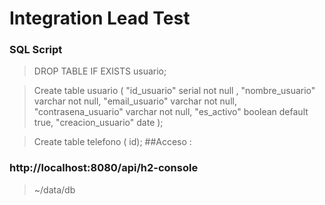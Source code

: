# Integration Lead Test

### SQL Script
> DROP TABLE IF EXISTS usuario;

> Create table usuario (
"id_usuario" serial not null ,
"nombre_usuario" varchar not null,
"email_usuario" varchar not null,
"contrasena_usuario" varchar not null,
"es_activo" boolean default true,
"creacion_usuario" date );

> Create table telefono ( id);
##Acceso : 
### http://localhost:8080/api/h2-console
> ~/data/db